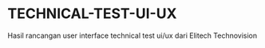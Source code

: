# TECHNICAL-TEST-UI-UX
Hasil rancangan user interface technical test ui/ux dari Elitech Technovision
